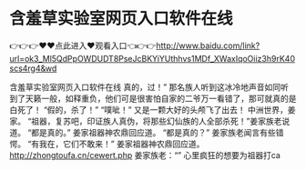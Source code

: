 # 含羞草实验室网页入口软件在线

👉👉👉♥♥点此进入♥观看入口👈👉👉http://www.baidu.com/link?url=ok3_Ml5QdPpOWDUDT8PseJcBKYiYUthhvs1MDf_XWaxIqoOiiz3h9rK40scs4rg4&wd

含羞草实验室网页入口软件在线
真的，过！”
    那名族人听到这冰冷地声音如同听到了天籁一般，如释重负，他们可是很害怕自家的二爷万一看错了，那可就真的是白死了！
    “假的，杀了！”
    “噗呲！”
    又是一颗大好的头颅飞了出去！
    中洲世界，姜家。
    “祖器，复苏吧，印证族人真伪，将那些幻仙族的人全部杀死！”姜家族老说道。
    “都是真的。”
    姜家祖器神农鼎回应道。
    “都是真的？”
    姜家族老闻言有些错愕。
    “有我在，它们不敢来！”
    姜家祖器神农鼎回应道。
    http://zhongtoufa.cn/cewert.php
    姜家族老：“”
    心里疯狂的想要为祖器打ca
